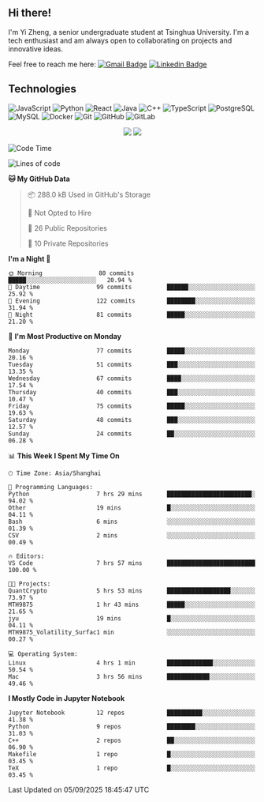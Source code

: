 ## Hi there!

I'm Yi Zheng, a senior undergraduate student at Tsinghua University. I'm a tech enthusiast and am always open to collaborating on projects and innovative ideas.

Feel free to reach me here: [![Gmail Badge](https://img.shields.io/badge/-zhengyi20thu@gmail.com-c14438?style=flat-square&logo=Gmail&logoColor=white&link=mailto:zhengyi20thu@gmail.com)](mailto:zhengyi20thu@gmail.com)
[![Linkedin Badge](https://img.shields.io/badge/-yizheng20-blue?style=flat-square&logo=Linkedin&logoColor=white&link=https://www.linkedin.com/in/yizheng20/)](https://www.linkedin.com/in/yi-zheng-mfe/)

## Technologies

![JavaScript](https://img.shields.io/badge/-JavaScript-black?style=flat-square&logo=javascript)
![Python](https://img.shields.io/badge/-Python-black?style=flat-square&logo=Python)
![React](https://img.shields.io/badge/-React-black?style=flat-square&logo=react)
![Java](https://img.shields.io/badge/-java-E34A86?style=flat-square&logo=java)
![C++](https://img.shields.io/badge/-C++-00599C?style=flat-square&logo=c)
![TypeScript](https://img.shields.io/badge/-TypeScript-007ACC?style=flat-square&logo=typescript)
![PostgreSQL](https://img.shields.io/badge/-PostgreSQL-336791?style=flat-square&logo=postgresql)
![MySQL](https://img.shields.io/badge/-MySQL-black?style=flat-square&logo=mysql)
![Docker](https://img.shields.io/badge/-Docker-black?style=flat-square&logo=docker)
![Git](https://img.shields.io/badge/-Git-black?style=flat-square&logo=git)
![GitHub](https://img.shields.io/badge/-GitHub-181717?style=flat-square&logo=github)
![GitLab](https://img.shields.io/badge/-GitLab-FCA121?style=flat-square&logo=gitlab)

<p align="center">
    <img src = "https://github-readme-stats.vercel.app/api?username=Zheng-Yi-git&show_icons=true&theme=yeblu&hide_border=true&count_private=true">
    <img src = "https://github-readme-stats.vercel.app/api/top-langs/?username=Zheng-Yi-git&hide=html,css&theme=yeblu&layout=compact&hide_border=true&count_private=true&langs_count=8">
</p>

<!--START_SECTION:waka-->
![Code Time](http://img.shields.io/badge/Code%20Time-1%2C317%20hrs%2029%20mins-blue)

![Lines of code](https://img.shields.io/badge/From%20Hello%20World%20I%27ve%20Written-2.8%20million%20lines%20of%20code-blue)

**🐱 My GitHub Data** 

> 📦 288.0 kB Used in GitHub's Storage 
 > 
> 🚫 Not Opted to Hire
 > 
> 📜 26 Public Repositories 
 > 
> 🔑 10 Private Repositories 
 > 
**I'm a Night 🦉** 

```text
🌞 Morning                80 commits          █████░░░░░░░░░░░░░░░░░░░░   20.94 % 
🌆 Daytime                99 commits          ██████░░░░░░░░░░░░░░░░░░░   25.92 % 
🌃 Evening                122 commits         ████████░░░░░░░░░░░░░░░░░   31.94 % 
🌙 Night                  81 commits          █████░░░░░░░░░░░░░░░░░░░░   21.20 % 
```
📅 **I'm Most Productive on Monday** 

```text
Monday                   77 commits          █████░░░░░░░░░░░░░░░░░░░░   20.16 % 
Tuesday                  51 commits          ███░░░░░░░░░░░░░░░░░░░░░░   13.35 % 
Wednesday                67 commits          ████░░░░░░░░░░░░░░░░░░░░░   17.54 % 
Thursday                 40 commits          ███░░░░░░░░░░░░░░░░░░░░░░   10.47 % 
Friday                   75 commits          █████░░░░░░░░░░░░░░░░░░░░   19.63 % 
Saturday                 48 commits          ███░░░░░░░░░░░░░░░░░░░░░░   12.57 % 
Sunday                   24 commits          ██░░░░░░░░░░░░░░░░░░░░░░░   06.28 % 
```


📊 **This Week I Spent My Time On** 

```text
🕑︎ Time Zone: Asia/Shanghai

💬 Programming Languages: 
Python                   7 hrs 29 mins       ████████████████████████░   94.02 % 
Other                    19 mins             █░░░░░░░░░░░░░░░░░░░░░░░░   04.11 % 
Bash                     6 mins              ░░░░░░░░░░░░░░░░░░░░░░░░░   01.39 % 
CSV                      2 mins              ░░░░░░░░░░░░░░░░░░░░░░░░░   00.49 % 

🔥 Editors: 
VS Code                  7 hrs 57 mins       █████████████████████████   100.00 % 

🐱‍💻 Projects: 
QuantCrypto              5 hrs 53 mins       ██████████████████░░░░░░░   73.97 % 
MTH9875                  1 hr 43 mins        █████░░░░░░░░░░░░░░░░░░░░   21.65 % 
jyu                      19 mins             █░░░░░░░░░░░░░░░░░░░░░░░░   04.11 % 
MTH9875_Volatility_Surfac1 min               ░░░░░░░░░░░░░░░░░░░░░░░░░   00.27 % 

💻 Operating System: 
Linux                    4 hrs 1 min         █████████████░░░░░░░░░░░░   50.54 % 
Mac                      3 hrs 56 mins       ████████████░░░░░░░░░░░░░   49.46 % 
```

**I Mostly Code in Jupyter Notebook** 

```text
Jupyter Notebook         12 repos            ██████████░░░░░░░░░░░░░░░   41.38 % 
Python                   9 repos             ████████░░░░░░░░░░░░░░░░░   31.03 % 
C++                      2 repos             ██░░░░░░░░░░░░░░░░░░░░░░░   06.90 % 
Makefile                 1 repo              █░░░░░░░░░░░░░░░░░░░░░░░░   03.45 % 
TeX                      1 repo              █░░░░░░░░░░░░░░░░░░░░░░░░   03.45 % 
```




 Last Updated on 05/09/2025 18:45:47 UTC
<!--END_SECTION:waka-->
